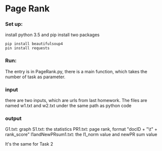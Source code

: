 # Page Rank
### Set up:
install python 3.5 and pip install two packages
```
pip install beautifulsoup4
pin install requests
```
### Run:
The entry is in PageRank.py, there is a main function, which takes the number
of task as parameter.

### input
there are two inputs, which are urls from last homework. The files are named
w1.txt and w2.txt under the same path as python code

### output
G1.txt: graph
S1.txt: the statistics
PR1.txt: page rank, format "docID + "\t" + rank_score"
l1andNewPRsum1.txt: the l1_norm value and newPR sum value

It's the same for Task 2
